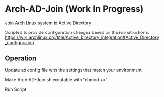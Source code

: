 # Arch-AD-Join (Work In Progress)
Join Arch Linux system to Active Directory

Scripted to provide configuration changes based on these instructions: https://wiki.archlinux.org/title/Active_Directory_integration#Active_Directory_configuration

## Operation
Update ad.config file with the settings that match your environment

Make Arch-AD-Join.sh excutable with "chmod +x"

Run Script
